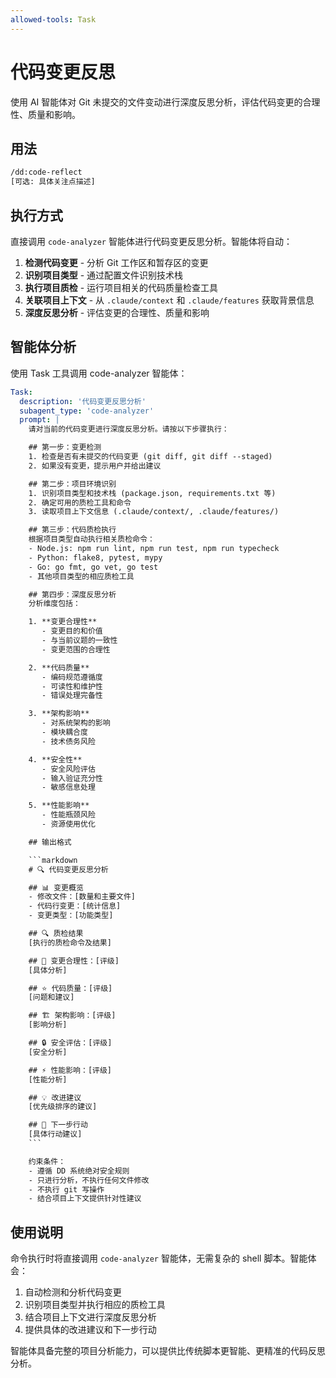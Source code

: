 ```yaml
---
allowed-tools: Task
---
```


# 代码变更反思

使用 AI 智能体对 Git 未提交的文件变动进行深度反思分析，评估代码变更的合理性、质量和影响。

## 用法

```bash
/dd:code-reflect
[可选: 具体关注点描述]
```

## 执行方式

直接调用 `code-analyzer` 智能体进行代码变更反思分析。智能体将自动：

1. **检测代码变更** - 分析 Git 工作区和暂存区的变更
2. **识别项目类型** - 通过配置文件识别技术栈
3. **执行项目质检** - 运行项目相关的代码质量检查工具
4. **关联项目上下文** - 从 `.claude/context` 和 `.claude/features` 获取背景信息
5. **深度反思分析** - 评估变更的合理性、质量和影响

## 智能体分析

使用 Task 工具调用 code-analyzer 智能体：

```yaml
Task:
  description: '代码变更反思分析'
  subagent_type: 'code-analyzer'
  prompt: |
    请对当前的代码变更进行深度反思分析。请按以下步骤执行：

    ## 第一步：变更检测
    1. 检查是否有未提交的代码变更 (git diff, git diff --staged)
    2. 如果没有变更，提示用户并给出建议

    ## 第二步：项目环境识别
    1. 识别项目类型和技术栈 (package.json, requirements.txt 等)
    2. 确定可用的质检工具和命令
    3. 读取项目上下文信息 (.claude/context/, .claude/features/)

    ## 第三步：代码质检执行
    根据项目类型自动执行相关质检命令：
    - Node.js: npm run lint, npm run test, npm run typecheck
    - Python: flake8, pytest, mypy
    - Go: go fmt, go vet, go test
    - 其他项目类型的相应质检工具

    ## 第四步：深度反思分析
    分析维度包括：

    1. **变更合理性**
       - 变更目的和价值
       - 与当前议题的一致性
       - 变更范围的合理性

    2. **代码质量**
       - 编码规范遵循度
       - 可读性和维护性
       - 错误处理完备性

    3. **架构影响**
       - 对系统架构的影响
       - 模块耦合度
       - 技术债务风险

    4. **安全性**
       - 安全风险评估
       - 输入验证充分性
       - 敏感信息处理

    5. **性能影响**
       - 性能瓶颈风险
       - 资源使用优化

    ## 输出格式

    ```markdown
    # 🔍 代码变更反思分析

    ## 📊 变更概览
    - 修改文件：[数量和主要文件]
    - 代码行变更：[统计信息]
    - 变更类型：[功能类型]

    ## 🔍 质检结果
    [执行的质检命令及结果]

    ## 🎯 变更合理性：[评级]
    [具体分析]

    ## ⭐ 代码质量：[评级]
    [问题和建议]

    ## 🏗️ 架构影响：[评级]
    [影响分析]

    ## 🔒 安全评估：[评级]
    [安全分析]

    ## ⚡ 性能影响：[评级]
    [性能分析]

    ## 💡 改进建议
    [优先级排序的建议]

    ## 🎯 下一步行动
    [具体行动建议]
    ```

    约束条件：
    - 遵循 DD 系统绝对安全规则
    - 只进行分析，不执行任何文件修改
    - 不执行 git 写操作
    - 结合项目上下文提供针对性建议
```

## 使用说明

命令执行时将直接调用 `code-analyzer` 智能体，无需复杂的 shell 脚本。智能体会：

1. 自动检测和分析代码变更
2. 识别项目类型并执行相应的质检工具  
3. 结合项目上下文进行深度反思分析
4. 提供具体的改进建议和下一步行动

智能体具备完整的项目分析能力，可以提供比传统脚本更智能、更精准的代码反思分析。
